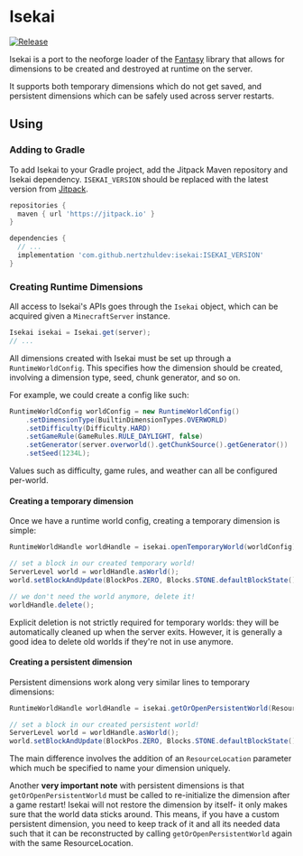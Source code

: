 # Isekai
[![Release](https://jitpack.io/v/nertzhuldev/isekai.svg?style=flat-square)](https://jitpack.io/#nertzhuldev/isekai)

Isekai is a port to the neoforge loader of the [Fantasy](https://github.com/NucleoidMC/fantasy) library
that allows for dimensions to be created and destroyed at runtime on the server.

It supports both temporary dimensions which do not get saved,
and persistent dimensions which can be safely used across server restarts.

## Using

### Adding to Gradle
To add Isekai to your Gradle project, add the Jitpack Maven repository and Isekai dependency.
`ISEKAI_VERSION` should be replaced with the latest version from [Jitpack](https://jitpack.io/#nertzhuldev/isekai).
```gradle
repositories {
  maven { url 'https://jitpack.io' }
}

dependencies {
  // ...
  implementation 'com.github.nertzhuldev:isekai:ISEKAI_VERSION'
}
```

### Creating Runtime Dimensions
All access to Isekai's APIs goes through the `Isekai` object, which can be acquired given a `MinecraftServer` instance.

```java
Isekai isekai = Isekai.get(server);
// ...
```

All dimensions created with Isekai must be set up through a `RuntimeWorldConfig`.
This specifies how the dimension should be created, involving a dimension type, seed, chunk generator, and so on.

For example, we could create a config like such:
```java
RuntimeWorldConfig worldConfig = new RuntimeWorldConfig()
    .setDimensionType(BuiltinDimensionTypes.OVERWORLD)
    .setDifficulty(Difficulty.HARD)
    .setGameRule(GameRules.RULE_DAYLIGHT, false)
    .setGenerator(server.overworld().getChunkSource().getGenerator())
    .setSeed(1234L);
```

Values such as difficulty, game rules, and weather can all be configured per-world. 

#### Creating a temporary dimension
Once we have a runtime world config, creating a temporary dimension is simple:
```java
RuntimeWorldHandle worldHandle = isekai.openTemporaryWorld(worldConfig);

// set a block in our created temporary world!
ServerLevel world = worldHandle.asWorld();
world.setBlockAndUpdate(BlockPos.ZERO, Blocks.STONE.defaultBlockState());

// we don't need the world anymore, delete it!
worldHandle.delete();
```
Explicit deletion is not strictly required for temporary worlds: they will be automatically cleaned up when the server exits.
However, it is generally a good idea to delete old worlds if they're not in use anymore.

#### Creating a persistent dimension 
Persistent dimensions work along very similar lines to temporary dimensions:

```java
RuntimeWorldHandle worldHandle = isekai.getOrOpenPersistentWorld(ResourceLocation.fromNamespaceAndPath("foo", "bar"), config);

// set a block in our created persistent world!
ServerLevel world = worldHandle.asWorld();
world.setBlockAndUpdate(BlockPos.ZERO, Blocks.STONE.defaultBlockState());
```

The main difference involves the addition of an `ResourceLocation` parameter which much be specified to name your dimension uniquely.

Another **very important note** with persistent dimensions is that `getOrOpenPersistentWorld` must be called to re-initialize
the dimension after a game restart! Isekai will not restore the dimension by itself- it only makes sure that the world data
sticks around. This means, if you have a custom persistent dimension, you need to keep track of it and all its needed
data such that it can be reconstructed by calling `getOrOpenPersistentWorld` again with the same ResourceLocation.
